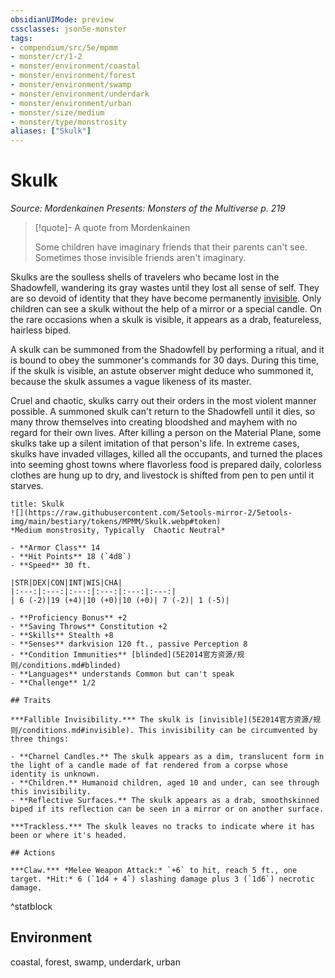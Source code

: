 ```yaml
---
obsidianUIMode: preview
cssclasses: json5e-monster
tags:
- compendium/src/5e/mpmm
- monster/cr/1-2
- monster/environment/coastal
- monster/environment/forest
- monster/environment/swamp
- monster/environment/underdark
- monster/environment/urban
- monster/size/medium
- monster/type/monstrosity
aliases: ["Skulk"]
---
```

# Skulk
*Source: Mordenkainen Presents: Monsters of the Multiverse p. 219*  

> [!quote]- A quote from Mordenkainen  
> 
> Some children have imaginary friends that their parents can't see. Sometimes those invisible friends aren't imaginary.

Skulks are the soulless shells of travelers who became lost in the Shadowfell, wandering its gray wastes until they lost all sense of self. They are so devoid of identity that they have become permanently [invisible](5E2014官方资源/规则/conditions.md#invisible). Only children can see a skulk without the help of a mirror or a special candle. On the rare occasions when a skulk is visible, it appears as a drab, featureless, hairless biped.

A skulk can be summoned from the Shadowfell by performing a ritual, and it is bound to obey the summoner's commands for 30 days. During this time, if the skulk is visible, an astute observer might deduce who summoned it, because the skulk assumes a vague likeness of its master.

Cruel and chaotic, skulks carry out their orders in the most violent manner possible. A summoned skulk can't return to the Shadowfell until it dies, so many throw themselves into creating bloodshed and mayhem with no regard for their own lives. After killing a person on the Material Plane, some skulks take up a silent imitation of that person's life. In extreme cases, skulks have invaded villages, killed all the occupants, and turned the places into seeming ghost towns where flavorless food is prepared daily, colorless clothes are hung up to dry, and livestock is shifted from pen to pen until it starves.

```ad-statblock
title: Skulk
![](https://raw.githubusercontent.com/5etools-mirror-2/5etools-img/main/bestiary/tokens/MPMM/Skulk.webp#token)
*Medium monstrosity, Typically  Chaotic Neutral*

- **Armor Class** 14
- **Hit Points** 18 (`4d8`)
- **Speed** 30 ft.

|STR|DEX|CON|INT|WIS|CHA|
|:---:|:---:|:---:|:---:|:---:|:---:|
| 6 (-2)|19 (+4)|10 (+0)|10 (+0)| 7 (-2)| 1 (-5)|

- **Proficiency Bonus** +2
- **Saving Throws** Constitution +2
- **Skills** Stealth +8
- **Senses** darkvision 120 ft., passive Perception 8
- **Condition Immunities** [blinded](5E2014官方资源/规则/conditions.md#blinded)
- **Languages** understands Common but can't speak
- **Challenge** 1/2

## Traits

***Fallible Invisibility.*** The skulk is [invisible](5E2014官方资源/规则/conditions.md#invisible). This invisibility can be circumvented by three things:

- **Charnel Candles.** The skulk appears as a dim, translucent form in the light of a candle made of fat rendered from a corpse whose identity is unknown.  
- **Children.** Humanoid children, aged 10 and under, can see through this invisibility.  
- **Reflective Surfaces.** The skulk appears as a drab, smoothskinned biped if its reflection can be seen in a mirror or on another surface.  

***Trackless.*** The skulk leaves no tracks to indicate where it has been or where it's headed.

## Actions

***Claw.*** *Melee Weapon Attack:* `+6` to hit, reach 5 ft., one target. *Hit:* 6 (`1d4 + 4`) slashing damage plus 3 (`1d6`) necrotic damage.
```
^statblock

## Environment

coastal, forest, swamp, underdark, urban